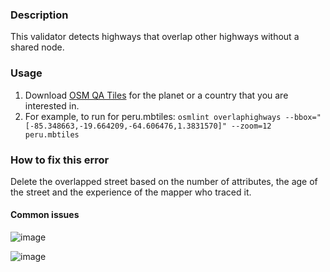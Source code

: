 ### Description

This validator detects highways that overlap other highways without a shared node.

### Usage

1. Download [OSM QA Tiles](https://osmlab.github.io/osm-qa-tiles/) for the planet or a country that you are interested in. 
2. For example, to run for peru.mbtiles: `osmlint overlaphighways --bbox="[-85.348663,-19.664209,-64.606476,1.3831570]" --zoom=12 peru.mbtiles`

### How to fix this error

Delete the overlapped street based on the number of attributes, the age of the street and the experience of the mapper who traced it.

#### Common issues

![image](https://cloud.githubusercontent.com/assets/10425629/14258245/31f48a88-fa67-11e5-8211-16718e5f495f.png)

![image](https://cloud.githubusercontent.com/assets/10425629/14258256/44269520-fa67-11e5-8046-f8f32adb370c.png)

